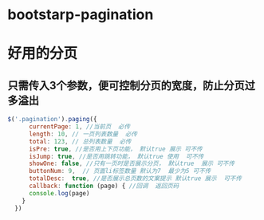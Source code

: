 # bootstarp-pagination

好用的分页
====

只需传入3个参数，便可控制分页的宽度，防止分页过多溢出
----

```javascript
$('.pagination').paging({
      currentPage: 1, //当前页  必传
      length: 10, // 一页列表数量  必传
      total: 123, // 总列表数量  必传
      isPre: true, //是否用上下页功能， 默认true 展示 可不传
      isJump: true, //是否用跳转功能， 默认true 使用  可不传
      showOne: false, //只有一页时是否展示分页， 默认true  展示 可不传
      buttonNum: 9,  // 页面li标签数量 默认为7  最少为5 可不传
      totalDesc:  true, //是否展示总页数的文案提示 默认true 展示  可不传
      callback: function (page) { //回调  返回页码
      console.log(page)
    }
  })
```

